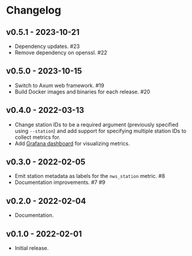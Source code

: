 # Changelog

## v0.5.1 - 2023-10-21

* Dependency updates. #23
* Remove dependency on openssl. #22

## v0.5.0 - 2023-10-15

* Switch to Axum web framework. #19
* Build Docker images and binaries for each release. #20

## v0.4.0 - 2022-03-13

* Change station IDs to be a required argument (previously specified using `--station`) and
  add support for specifying multiple station IDs to collect metrics for.
* Add [Grafana dashboard](ext/dashboard.json) for visualizing metrics.

## v0.3.0 - 2022-02-05

* Emit station metadata as labels for the `nws_station` metric. #8
* Documentation improvements. #7 #9

## v0.2.0 - 2022-02-04

* Documentation.

## v0.1.0 - 2022-02-01

* Initial release.
